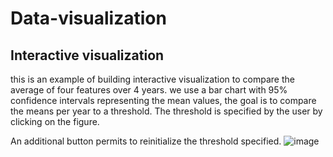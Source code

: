 # Data-visualization

## Interactive visualization
this is an example of building interactive visualization to compare the average of four features over 4 years.
we use a bar chart with 95% confidence intervals representing the mean values, the goal is to compare the means per year to a threshold. The threshold is specified by the user by clicking on the figure. 

An additional button permits to reinitialize the threshold specified.
![image](https://user-images.githubusercontent.com/80227876/112022202-583dc180-8b32-11eb-83e9-4cc32dd5e31d.png)

